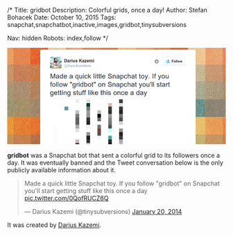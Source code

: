 /*
Title: gridbot
Description: Colorful grids, once a day!
Author: Stefan Bohacek
Date: October 10, 2015
Tags: snapchat,snapchatbot,inactive,images,gridbot,tinysubversions

Nav: hidden
Robots: index,follow
*/

![](/content/bots/snapchat-bots/images/gridbot.png)

**gridbot** was a Snapchat bot that sent a colorful grid to its followers once a day. It was eventually banned and the Tweet conversation below is the only publicly available information about it.

<blockquote class="twitter-tweet" lang="en"><p lang="en" dir="ltr">Made a quick little Snapchat toy. If you follow &quot;gridbot&quot; on Snapchat you&#39;ll start getting stuff like this once a day <a href="http://t.co/0QofRUCZ6Q">pic.twitter.com/0QofRUCZ6Q</a></p>&mdash; Darius Kazemi (@tinysubversions) <a href="https://twitter.com/tinysubversions/status/425336418483720193">January 20, 2014</a></blockquote>

<script async src="//platform.twitter.com/widgets.js" charset="utf-8"></script>

It was created by [Darius Kazemi](https://twitter.com/tinysubversions).

